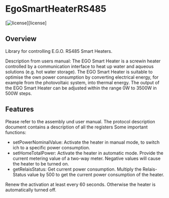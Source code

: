 # EgoSmartHeaterRS485
[![license](https://img.shields.io/github/license/th-hock/EgoSmartHeaterRS485.svg)][license]


## Overview
Library for controlling E.G.O. RS485 Smart Heaters.

Description from users manual:
The EGO Smart Heater is a screwin heater controlled by a communication interface to heat up water and aqueous solutions (e.g. hot water storage).
The EGO Smart Heater is suitable to optimise the own power consumption by converting electrical energy, for example from the photovoltaic system, into thermal energy.
The output of the EGO Smart Heater can be adjusted within the range 0W to 3500W in 500W steps.

## Features
Please refer to the assembly und user manual. The protocol description document contains a description of all the registers
Some important functions:
 - setPowerNominalValue: Activate the heater in manual mode, to switch ich to a specific power consumption.
 - setHomeTotalPower: Activate the heater in automatic mode. Provide the current metering value of a two-way meter. Negative values will cause the heater to be turned on.
 - getRelaisStatus: Get current power consumption. Multiply the Relais-Status value by 500 to get the current power consumption of the heater.

Renew the activation at least every 60 seconds. Otherwise the heater is automatically turned off.
